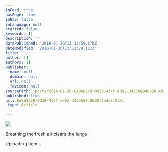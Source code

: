 ```yaml
---
inFeed: true
hasPage: true
inNav: false
inLanguage: null
starred: false
keywords: []
description: ''
datePublished: '2016-01-20T13:13:59.870Z'
dateModified: '2016-01-20T13:13:29.113Z'
title: ''
author: []
authors: []
publisher:
  name: null
  domain: null
  url: null
  favicon: null
sourcePath: _posts/2016-01-20-8a9a82c8-9d38-437f-a352-3425b8848b38.md
published: true
url: 8a9a82c8-9d38-437f-a352-3425b8848b38/index.html
_type: Article

---
```

![](https://the-grid-user-content.s3-us-west-2.amazonaws.com/4ad6a172-1a20-4d17-8972-ad7993e747d9.JPG)

Breathing the fresh air clears the lungs

Uploading Item...